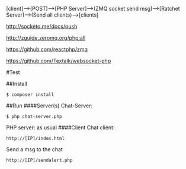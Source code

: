 [client]-->(POST)-->[PHP Server]-->(ZMQ socket send msg)-->[Ratchet Server]-->(Send all clients)-->[clients]

http://socketo.me/docs/push

http://zguide.zeromq.org/php:all

https://github.com/reactphp/zmq

https://github.com/Textalk/websocket-php

#Test

##Install
```
$ composer install
```

##Run
####Server(s)
Chat-Server:
```
$ php chat-server.php
```
PHP server: as usual
####Client
Chat client:
```
http://[IP]/index.html
```
Send a msg to the chat
```
http://[IP]/sendalert.php
```

